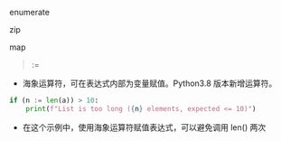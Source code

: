 




enumerate



zip

map


>:=	
- 海象运算符，可在表达式内部为变量赋值。Python3.8 版本新增运算符。
```python
if (n := len(a)) > 10:
    print(f"List is too long ({n} elements, expected <= 10)")
```
- 在这个示例中，使用海象运算符赋值表达式，可以避免调用 len() 两次

